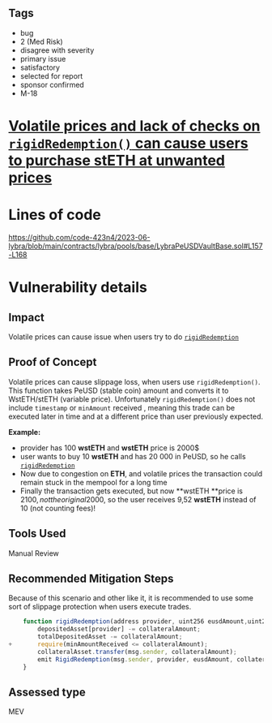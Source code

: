 ## Tags

- bug
- 2 (Med Risk)
- disagree with severity
- primary issue
- satisfactory
- selected for report
- sponsor confirmed
- M-18

# [Volatile prices and lack of checks on `rigidRedemption()` can cause users to purchase stETH at unwanted prices](https://github.com/code-423n4/2023-06-lybra-findings/issues/221) 

# Lines of code

https://github.com/code-423n4/2023-06-lybra/blob/main/contracts/lybra/pools/base/LybraPeUSDVaultBase.sol#L157-L168


# Vulnerability details

## Impact
Volatile prices can cause issue when users try to do [`rigidRedemption`](https://github.com/code-423n4/2023-06-lybra/blob/main/contracts/lybra/pools/base/LybraPeUSDVaultBase.sol#L157-L168)

## Proof of Concept
Volatile prices can cause slippage loss, when users use `rigidRedemption()`. This function takes PeUSD (stable coin) amount and converts it to WstETH/stETH (variable price). Unfortunately `rigidRedemption()` does not include `timestamp` or `minAmount` received , meaning this trade can be executed later in time and at a different price than user previously expected.

**Example:**
- provider has 100 **wstETH** and **wstETH** price is 2000$
- user wants to buy 10 **wstETH** and has 20 000 in PeUSD, so he calls [`rigidRedemption`](https://github.com/code-423n4/2023-06-lybra/blob/main/contracts/lybra/pools/base/LybraPeUSDVaultBase.sol#L157-L168)
- Now due to congestion on **ETH**, and volatile prices the transaction could remain stuck in the mempool for a long time
- Finally the transaction gets executed, but now **wstETH **price is 2100$, not the original 2000$, so the user receives 9,52 **wstETH** instead of 10 (not counting fees)!
## Tools Used
Manual Review

## Recommended Mitigation Steps
Because of this scenario and other like it, it is recommended to use some sort of slippage protection when users execute trades.
```jsx
    function rigidRedemption(address provider, uint256 eusdAmount,uint256 minAmountReceived) external virtual {
        depositedAsset[provider] -= collateralAmount;
        totalDepositedAsset -= collateralAmount;
+       require(minAmountReceived <= collateralAmount);
        collateralAsset.transfer(msg.sender, collateralAmount);
        emit RigidRedemption(msg.sender, provider, eusdAmount, collateralAmount, block.timestamp);
    }
```


## Assessed type

MEV